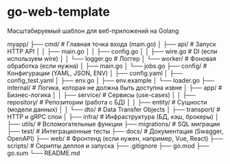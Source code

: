 # go-web-template
Масштабируемый шаблон для веб-приложений на Golang

myapp/
├── cmd/                  # Главная точка входа (main.go)
│   ├── api/              # Запуск HTTP API
│   │   ├── main.go
│   │   ├── config.go
│   │   ├── wire.go       # DI (если используем wire)
│   │   └── logger.go     # Логгер
│   └── worker/           # Фоновая обработка (если нужна)
│       ├── main.go
│       └── jobs.go
├── config/               # Конфигурации (YAML, JSON, ENV)
│   ├── config.yaml
│   ├── config_test.yaml
│   ├── env.go
│   ├── env.example
│   └── loader.go
├── internal/             # Логика, которая не должна быть доступна извне
│   ├── app/              # Бизнес-логика
│   │   ├── service/      # Сервисы (use-cases)
│   │   ├── repository/   # Репозитории (работа с БД)
│   │   ├── entity/       # Сущности (модели данных)
│   │   └── dto/          # Data Transfer Objects
│   ├── transport/        # HTTP и gRPC слои
│   ├── infra/            # Инфраструктура (БД, кэш, брокеры)
│   ├── utils/            # Вспомогательные функции
├── migrations/           # SQL миграции
├── test/                 # Интеграционные тесты
├── docs/                 # Документация (Swagger, OpenAPI)
├── web/                  # Фронтенд (если нужен, например, Vue, React)
├── scripts/              # Скрипты деплоя и запуска
├── .gitignore
├── go.mod
├── go.sum
└── README.md

